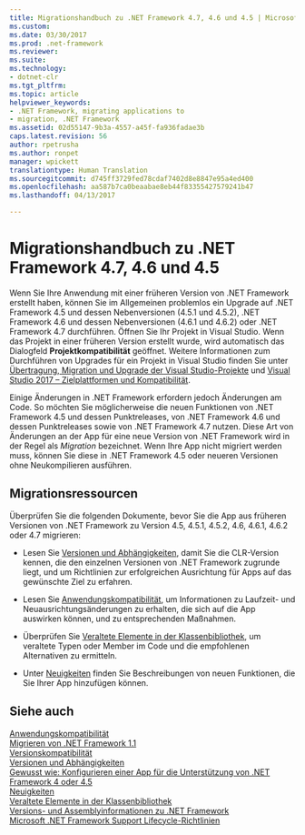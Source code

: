 ```yaml
---
title: Migrationshandbuch zu .NET Framework 4.7, 4.6 und 4.5 | Microsoft-Dokumentation
ms.custom: 
ms.date: 03/30/2017
ms.prod: .net-framework
ms.reviewer: 
ms.suite: 
ms.technology:
- dotnet-clr
ms.tgt_pltfrm: 
ms.topic: article
helpviewer_keywords:
- .NET Framework, migrating applications to
- migration, .NET Framework
ms.assetid: 02d55147-9b3a-4557-a45f-fa936fadae3b
caps.latest.revision: 56
author: rpetrusha
ms.author: ronpet
manager: wpickett
translationtype: Human Translation
ms.sourcegitcommit: d745ff3729fed78cdaf7402d8e8847e95a4ed400
ms.openlocfilehash: aa587b7ca0beaabae8eb44f83355427579241b47
ms.lasthandoff: 04/13/2017

---
```

# <a name="migration-guide-to-the-net-framework-47-46-and-45"></a>Migrationshandbuch zu .NET Framework 4.7, 4.6 und 4.5 
Wenn Sie Ihre Anwendung mit einer früheren Version von .NET Framework erstellt haben, können Sie im Allgemeinen problemlos ein Upgrade auf .NET Framework 4.5 und dessen Nebenversionen (4.5.1 und 4.5.2), .NET Framework 4.6 und dessen Nebenversionen (4.6.1 und 4.6.2) oder .NET Framework 4.7 durchführen. Öffnen Sie Ihr Projekt in Visual Studio. Wenn das Projekt in einer früheren Version erstellt wurde, wird automatisch das Dialogfeld **Projektkompatibilität** geöffnet. Weitere Informationen zum Durchführen von Upgrades für ein Projekt in Visual Studio finden Sie unter [Übertragung, Migration und Upgrade der Visual Studio-Projekte](https://docs.microsoft.com/en-us/visualstudio/porting/port-migrate-and-upgrade-visual-studio-projects) und [Visual Studio 2017 – Zielplattformen und Kompatibilität](https://www.visualstudio.com/en-us/productinfo/vs2017-compatibility-vs).  
  
 Einige Änderungen in .NET Framework erfordern jedoch Änderungen am Code. So möchten Sie möglicherweise die neuen Funktionen von .NET Framework 4.5 und dessen Punktreleases, von .NET Framework 4.6 und dessen Punktreleases sowie von .NET Framework 4.7 nutzen. Diese Art von Änderungen an der App für eine neue Version von .NET Framework wird in der Regel als *Migration* bezeichnet. Wenn Ihre App nicht migriert werden muss, können Sie diese in .NET Framework 4.5 oder neueren Versionen ohne Neukompilieren ausführen.  
  
## <a name="migration-resources"></a>Migrationsressourcen  
 Überprüfen Sie die folgenden Dokumente, bevor Sie die App aus früheren Versionen von .NET Framework zu Version 4.5, 4.5.1, 4.5.2, 4.6, 4.6.1, 4.6.2 oder 4.7 migrieren:  
  
-   Lesen Sie [Versionen und Abhängigkeiten](../../../docs/framework/migration-guide/versions-and-dependencies.md), damit Sie die CLR-Version kennen, die den einzelnen Versionen von .NET Framework zugrunde liegt, und um Richtlinien zur erfolgreichen Ausrichtung für Apps auf das gewünschte Ziel zu erfahren.  
  
-   Lesen Sie [Anwendungskompatibilität](../../../docs/framework/migration-guide/application-compatibility.md), um Informationen zu Laufzeit- und Neuausrichtungsänderungen zu erhalten, die sich auf die App auswirken können, und zu entsprechenden Maßnahmen.  
  
-   Überprüfen Sie [Veraltete Elemente in der Klassenbibliothek](../../../docs/framework/whats-new/whats-obsolete.md), um veraltete Typen oder Member im Code und die empfohlenen Alternativen zu ermitteln.  
  
-   Unter [Neuigkeiten](../../../docs/framework/whats-new/index.md) finden Sie Beschreibungen von neuen Funktionen, die Sie Ihrer App hinzufügen können.  
  
## <a name="see-also"></a>Siehe auch  
 [Anwendungskompatibilität](../../../docs/framework/migration-guide/application-compatibility.md)   
 [Migrieren von .NET Framework 1.1](../../../docs/framework/migration-guide/migrating-from-the-net-framework-1-1.md)   
 [Versionskompatibilität](../../../docs/framework/migration-guide/version-compatibility.md)   
 [Versionen und Abhängigkeiten](../../../docs/framework/migration-guide/versions-and-dependencies.md)   
 [Gewusst wie: Konfigurieren einer App für die Unterstützung von .NET Framework 4 oder 4.5](../../../docs/framework/migration-guide/how-to-configure-an-app-to-support-net-framework-4-or-4-5.md)   
 [Neuigkeiten](../../../docs/framework/whats-new/index.md)   
 [Veraltete Elemente in der Klassenbibliothek](../../../docs/framework/whats-new/whats-obsolete.md)   
 [Versions- und Assemblyinformationen zu .NET Framework](http://go.microsoft.com/fwlink/?LinkId=201701)   
 [Microsoft .NET Framework Support Lifecycle-Richtlinien](http://go.microsoft.com/fwlink/?LinkId=196607)
